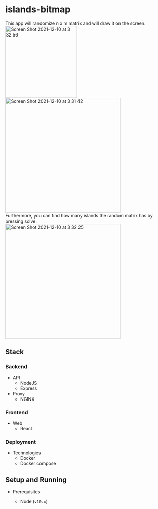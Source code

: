 # islands-bitmap
This app will randomize n x m matrix and will draw it on the screen. <br>
<img width="227" alt="Screen Shot 2021-12-10 at 3 32 56" src="https://user-images.githubusercontent.com/46108499/145502187-94847cc8-51f5-45df-991b-18344c7d6e48.png"><br>
<img width="363" alt="Screen Shot 2021-12-10 at 3 31 42" src="https://user-images.githubusercontent.com/46108499/145502115-f9a69835-7a74-426a-8a2c-c9dd781dd4c6.png"><br>
Furthermore, you can find how many islands the random matrix has by pressing solve.<br>
<img width="363" alt="Screen Shot 2021-12-10 at 3 32 25" src="https://user-images.githubusercontent.com/46108499/145502157-2a873d41-10e1-46e2-80ff-bdfbfa80b8dd.png">

## Stack

### Backend

- API
  - NodeJS
  - Express
- Proxy
  - NGINX

### Frontend

- Web
  - React

### Deployment

- Technologies
  - Docker
  - Docker compose

## Setup and Running

- Prerequisites

  - Node (`v10.x`)
